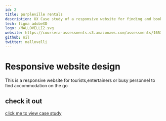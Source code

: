 ```yaml
---
id: 2
title: purpleville rentals
description: UX Case study of a responsive website for finding and booking apartments of a mock org. call purpleville rentals
tech: figma adobeXD
logo: /MALLOVELLI2.svg
website: https://coursera-assessments.s3.amazonaws.com/assessments/1653417867447/8a8e8596-9bf8-4626-de3d-23678a5a3c6e/Google%20UX%20Design%20Certificate%20-%20Portfolio%20Project%202%20%28A%20responsive%20website%20for%20finding%20apartments%29.pdf
github: nil
twitter: mallovelli
---
```


# Responsive website design

This is a responsive website for tourists,entertainers or busy personnel to find accommodation on the go


## check it out

[click me to view case study](https://coursera-assessments.s3.amazonaws.com/assessments/1653417867447/8a8e8596-9bf8-4626-de3d-23678a5a3c6e/Google%20UX%20Design%20Certificate%20-%20Portfolio%20Project%202%20%28A%20responsive%20website%20for%20finding%20apartments%29.pdf)

